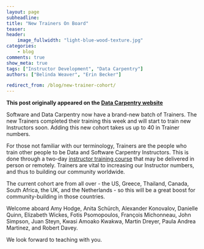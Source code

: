 ```yaml
---
layout: page
subheadline:
title: "New Trainers On Board"
teaser:
header:
    image_fullwidth: "light-blue-wood-texture.jpg"
categories:
    - blog
comments: true
show_meta: true
tags: ["Instructor Development", "Data Carpentry"]
authors: ["Belinda Weaver", "Erin Becker"]

redirect_from: /blog/new-trainer-cohort/
--- 
```


**This post originally appeared on the [Data Carpentry website](https://datacarpentry.org)**

Software and Data Carpentry now have a brand-new batch of Trainers.
The new Trainers completed their training this week and will start to train new Instructors soon.
Adding this new cohort takes us up to 40 in Trainer numbers.

For those not familiar with our terminology, Trainers are the
people who train other people to be Data and Software Carpentry Instructors. This is done through a
two-day [instructor training course](http://swcarpentry.github.io/instructor-training/) that may be delivered in person or
remotely. Trainers are vital to increasing our Instructor numbers, and thus to building our community worldwide.

The current cohort are from all over - the US, Greece, Thailand, Canada, South Africa, the UK, and the Netherlands - so this will be a great
boost for community-building in those countries.

Welcome aboard Amy Hodge, Anita Schürch, Alexander Konovalov,
Danielle Quinn, Elizabeth Wickes, Fotis Psomopoulos, François Michonneau, John Simpson, Juan Steyn, Kwasi Amoako Kwakwa,
Martin Dreyer, Paula Andrea Martinez, and Robert Davey.

We look forward to teaching with you.

